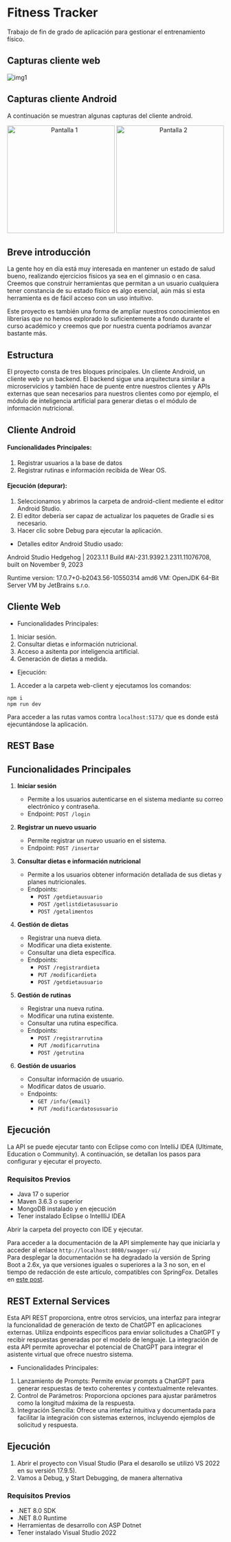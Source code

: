 # Fitness Tracker

Trabajo de fin de grado de aplicación para gestionar el entrenamiento físico.

## Capturas cliente web

![img1](capturas/web-img1.png)

## Capturas cliente Android

A continuación se muestran algunas capturas del cliente android.

<p align="center">
    <img src="/capturas/android-img1.png" alt="Pantalla 1" width="250"/>
    <img src="/capturas/android-img2.png" alt="Pantalla 2" width="250"/>
</p>

## Breve introducción

La gente hoy en día está muy interesada en mantener un estado de salud bueno, realizando ejercicios físicos ya sea en el gimnasio o en casa. Creemos que construir herramientas que permitan a un usuario cualquiera tener constancia de su estado físico es algo esencial, aún más si esta herramienta es de fácil acceso con un uso intuitivo.

Este proyecto es también una forma de ampliar nuestros conocimientos en librerías que no hemos explorado lo suficientemente a fondo durante el curso académico y creemos que por nuestra cuenta podríamos avanzar bastante más.

## Estructura

El proyecto consta de tres bloques principales. Un cliente Android, un cliente web y un backend. El backend sigue una arquitectura similar a microservicios y también hace de puente entre nuestros clientes y APIs externas que sean necesarios para nuestros clientes como por ejemplo, el módulo de inteligencia artificial para generar dietas o el módulo de información nutricional.

## Cliente Android

#### Funcionalidades Principales:

1. Registrar usuarios a la base de datos
2. Registrar rutinas e información recibida de Wear OS.

#### Ejecución (depurar):

1. Seleccionamos y abrimos la carpeta de android-client mediente el editor Android Studio.
2. El editor debería ser capaz de actualizar los paquetes de Gradle si es necesario.
3. Hacer clic sobre Debug para ejecutar la aplicación.

- Detalles editor Android Studio usado:

Android Studio Hedgehog | 2023.1.1
Build #AI-231.9392.1.2311.11076708, built on November 9, 2023

Runtime version: 17.0.7+0-b2043.56-10550314 amd6
VM: OpenJDK 64-Bit Server VM by JetBrains s.r.o.

## Cliente Web

- Funcionalidades Principales:

1. Iniciar sesión.
2. Consultar dietas e información nutricional.
3. Acceso a asitenta por inteligencia artificial.
4. Generación de dietas a medida.

- Ejecución:

1. Acceder a la carpeta web-client y ejecutamos los comandos:

```shell
npm i
npm run dev
```

Para acceder a las rutas vamos contra ``localhost:5173/`` que es donde está ejecuntándose la aplicación.

## REST Base

## Funcionalidades Principales

1. **Iniciar sesión**
    - Permite a los usuarios autenticarse en el sistema mediante su correo electrónico y contraseña.
    - Endpoint: `POST /login`

2. **Registrar un nuevo usuario**
    - Permite registrar un nuevo usuario en el sistema.
    - Endpoint: `POST /insertar`

3. **Consultar dietas e información nutricional**
    - Permite a los usuarios obtener información detallada de sus dietas y planes nutricionales.
    - Endpoints:
      - `POST /getdietausuario`
      - `POST /getlistdietasusuario`
      - `POST /getalimentos`

4. **Gestión de dietas**
    - Registrar una nueva dieta.
    - Modificar una dieta existente.
    - Consultar una dieta específica.
    - Endpoints:
      - `POST /registrardieta`
      - `PUT /modificardieta`
      - `POST /getdietausuario`

5. **Gestión de rutinas**
    - Registrar una nueva rutina.
    - Modificar una rutina existente.
    - Consultar una rutina específica.
    - Endpoints:
      - `POST /registrarrutina`
      - `PUT /modificarrutina`
      - `POST /getrutina`

6. **Gestión de usuarios**
    - Consultar información de usuario.
    - Modificar datos de usuario.
    - Endpoints:
      - `GET /info/{email}`
      - `PUT /modificardatosusuario`

## Ejecución

La API se puede ejecutar tanto con Eclipse como con IntelliJ IDEA (Ultimate, Education o Community). A continuación, se detallan los pasos para configurar y ejecutar el proyecto.

### Requisitos Previos

- Java 17 o superior
- Maven 3.6.3 o superior
- MongoDB instalado y en ejecución
- Tener instalado Eclipse o IntellliJ IDEA

Abrir la carpeta del proyecto con IDE y ejecutar.

Para acceder a la documentación de la API simplemente hay que iniciarla y acceder al enlace ``http://localhost:8080/swagger-ui/``<br>
Para desplegar la documentación se ha degradado la versión de Spring Boot a 2.6x, ya que versiones iguales o superiores a la 3
no son, en el tiempo de redacción de este artículo, compatibles con SpringFox. Detalles en [este post](https://stackoverflow.com/questions/71549614/springfox-type-javax-servlet-http-httpservletrequest-not-present).

## REST External Services

Esta API REST proporciona, entre otros servicios, una interfaz para integrar la funcionalidad de generación de texto de ChatGPT en aplicaciones externas. Utiliza endpoints específicos para enviar solicitudes a ChatGPT y recibir respuestas generadas por el modelo de lenguaje. La integración de esta API permite aprovechar el potencial de ChatGPT para integrar el asistente virtual que ofrece nuestro sistema.

- Funcionalidades Principales:

1. Lanzamiento de Prompts: Permite enviar prompts a ChatGPT para generar respuestas de texto coherentes y contextualmente relevantes.
2. Control de Parámetros: Proporciona opciones para ajustar parámetros como la longitud máxima de la respuesta.
3. Integración Sencilla: Ofrece una interfaz intuitiva y documentada para facilitar la integración con sistemas externos, incluyendo ejemplos de solicitud y respuesta.

## Ejecución

1. Abrir el proyecto con Visual Studio (Para el desarollo se utilizó VS 2022 en su versión 17.9.5).
2. Vamos a Debug, y Start Debugging, de manera alternativa

### Requisitos Previos

- .NET 8.0 SDK
- .NET 8.0 Runtime
- Herramientas de desarrollo con ASP Dotnet
- Tener instalado Visual Studio 2022
